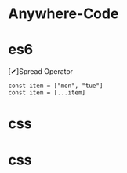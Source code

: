 # Anywhere-Code

# es6
[✔]Spread Operator

    const item = ["mon", "tue"]
    const item = [...item]

# css
# css
